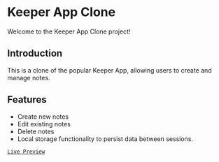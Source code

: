 
# Keeper App Clone

Welcome to the Keeper App Clone project!

## Introduction
This is a clone of the popular Keeper App, allowing users to create and manage notes.

## Features
- Create new notes
- Edit existing notes
- Delete notes
- Local storage functionality to persist data between sessions.

[`Live Preview`](https://keeperapp-clone.netlify.app/)
